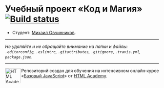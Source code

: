 # Учебный проект «Код и Магия» [![Build status][travis-image]][travis-url]

* Студент: [Михаил Овчинников](https://up.htmlacademy.ru/javascript/11/user/53350).

---

_Не удаляйте и не обращайте внимание на папки и файлы:_<br>
_`.editorconfig`, `.eslintrc`, `.gitattributes`, `.gitignore`, `.travis.yml`, `package.json`._

---

<a href="https://htmlacademy.ru/intensive/javascript"><img align="left" width="50" height="50" title="HTML Academy" src="https://up.htmlacademy.ru/static/img/intensive/javascript/logo-for-github.svg"></a>

Репозиторий создан для обучения на интенсивном онлайн‑курсе «[Базовый JavaScript](https://htmlacademy.ru/intensive/javascript)» от [HTML Academy](https://htmlacademy.ru).

[travis-image]: https://travis-ci.org/htmlacademy-javascript/53350-code-and-magick.svg?branch=master
[travis-url]: https://travis-ci.org/htmlacademy-javascript/53350-code-and-magick
